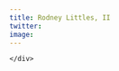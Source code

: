 ```yaml
---
title: Rodney Littles, II
twitter: 
image: 
---
```


<section class="page-section">
    <div class="page-section_container container">

    </div>
</section>
